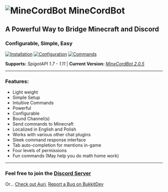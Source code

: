 # ![MineCordBot](https://www.spigotmc.org/data/resource_icons/30/30725.jpg?1477122936) __MineCordBot__
## A Powerful Way to Bridge Minecraft and Discord
### Configurable, Simple, Easy

[![Installation](https://lh3.googleusercontent.com/KgATtmS9q1GO4OGW9boqe9_lgDLTOMXUorx07LyQ1giqe8LlC9hFkHgmmK04O8-MGF2hZ7E0iBumLVpuEh1GfdFM-KXATRt0B1CahuOl5nKOKdnCloK3-jDaK_hKJc2C-MELF9qxX_qDfhW5I-bZ8hE3SOgp_RSaGyVtl7vWe2zXfevZgjlqjrXf54mDcKtBgvf4HPgc4u8TPhjjBtN9L14x59v1onhR14LwdFwVYEE0LnHuDMnW9kqPJSm3FpLUv4OmfW9peeD5Y5EO0N_4ABCO3DjWvZaJRoc3s40-eLKseWpYWfcuX3gYRlWmt0fN-jqFzH2oXdYr4EgiNkpaAfEWBNCSnOV9-LtRx9Jb_y6Wza44Sqk2pMA-hCkUTc_-GNUTaDFaIhHa_vbCIeaAsvyvb8CDF9HgVzZgbUFcqdMOVv0XeiwclqUK9ZqLWE0oF9EFMHy-aOfVJ9eblag8nR_BOaJ0np90DW8cNA7rCO50a19_Y7OHasnBeOhc-rIaawEW3AYt5o6yE2Jo02sbNQaUhcFXGXgL8JqljP3mqP_w7qryl7cajdrQ4277WzpYbH0GdCuMiUJ2PAUr5ErtrKEAy65omBK9nJ-QncAkdmgm4ba9KAoM=w190-h46-no)](https://www.cyrien.us/minecordbot/installation/)
[![Configuration](https://lh3.googleusercontent.com/m5ltYrlDr12GCxoy5CdreXcjIWx5QMDevF2gyvaF-luaUScPA4_2Xat3qpqg81sz3RUNKrQ4UOjZS7YfC7qqSFWgtGCcJKGIB0vhvc668Z3jxPcVEElKiD4cJ6SltTrzDPhptPd_pC1_1bPQrjaRn0IpHwhfxY-jIvimy8W_w86RLaBHKjWtgkRrJlmCBY6EghnECvMBOIDMd8KwRxD5pFRJbHqAvl_pFkuJVMHi-kmf6DyccKEX7W8y5UVy4GhHkfqTv-fDM9mts6b71eI8vRSP-8LGOpedfLpnML9iViUtXOPRdK2EAbpGMWxNvUnkE5B38226z7mggUbv1lxdz745kKLKBMoSNn5TPGScEcD-XTrVt_2iYNYulRRrMoeXqLiMQkYXTzskZGmOtjTjqAJ8cdcSH3u8flGrdiHqpcpDynXpSjsCxzkOQwVLbtbb-zzdAT_iWu5JNH7CN7pNzNBj2YLkmDJWhvvMAtknFHhHMpqz5nyyXd9eiGsJcprkQc74_zi3jhPrQAliqC5Nyl5En1fykMuXkdfW7e824WilUXZj1xVGYJbcoNCOXWb4o3ChjNxp9_ZJht5lx_DTd13nE3YVIpokxbK7VP9r3R25zN9QRkU1=w190-h46-no)](https://dev.bukkit.org/projects/minecordbot-bukkit/pages/configuration/mcb-v1-config)
[![Commands](https://lh3.googleusercontent.com/lJX-Lf8e-KNcqlCoJndSa9blfMOjI57TH9_TEMYW0RYlroocJzfXzYklfzxaAUHUFdvb8Y2E6m9djNC5wojYF52gYFUPG5uP3wJRJoqPm0H8uSkCBweWPFq8lEUKKawKtU9P8I5KMtOMs9cLr88uOxsgAWZpTGEJ7wV60xVzYpeQWS_2f-J9gG-JRe_KK-isv1qVqWomXFjY2CfN4owl2f7JPd3tH-JDCl0fVQaoFbrvheZAd5SB33M_uEP9nhzYSqQioCwY4qlUCuRorS5w3kXkefv2Sz9AYoVD4zT4g0NSX54qGcu3yxWnsvWQNigb-HMNOdYp17Sh2xSCAzJVHV58tlxdrD-8pJvMM1ZG5eIht-wc5O30gjbaPjI5RutAsFzl_g9IPHGZ8HTi-6ACvtUUytnVF-i0FHVHkA0EJWE-LpkO1i2nuETNZDKdRNITUa9UYAzcikPB30BwIXGRUIVVcmyK9bWfg0zfWD7qmq5gEBq_g01h4e-OKVWoIc8MN5BkjrxT8rM__eXUbjYGOGM8ifpmEzLZhcJddWRR8CCRM2DQsNNv2bBN_0-HtQI13X9kscWGwNKkWFcFhpu2HQox547e_ouevthRbiaZu6PquLAVXO8d=w190-h46-no)](https://dev.bukkit.org/projects/minecordbot-bukkit/pages/commands)

__Supports:__ *SpigotAPI 1.7 - 1.11*  |  __Current Version:__ *[MineCordBot 2.0.5](https://dev.bukkit.org/projects/minecordbot-bukkit/files/2426990)*

---
### __Features:__
- Light weight
- Simple Setup
- Intuitive Commands
- Powerful
- Configurable
- Bound Channel(s)
- Send commands to Minecraft
- Localized in English and Polish
- Works with various other chat plugins
- Sleek command response interface
- Tab auto-completion for mentions in-game
- Four levels of permissions
- Fun commands (May help you do math home work)

---
### Feel free to join the [Discord Server](https://discordapp.com/invite/rEK5XmV)
Or...
[Check out Auri](https://github.com/CyR1en/Project-Auri),
[Report a Bug on BukkitDev](https://dev.bukkit.org/projects/minecordbot-bukkit/issues/create)
